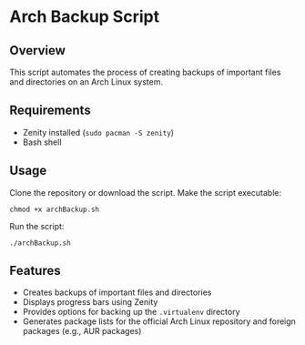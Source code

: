 # Arch Backup Script

## Overview
This script automates the process of creating backups of important files and directories on an Arch Linux system.

## Requirements
* Zenity installed (`sudo pacman -S zenity`)
* Bash shell

## Usage
Clone the repository or download the script.
Make the script executable:

```
chmod +x archBackup.sh
```

Run the script:

```
./archBackup.sh
```

## Features
* Creates backups of important files and directories
* Displays progress bars using Zenity
* Provides options for backing up the `.virtualenv` directory
* Generates package lists for the official Arch Linux repository and foreign packages (e.g., AUR packages)
